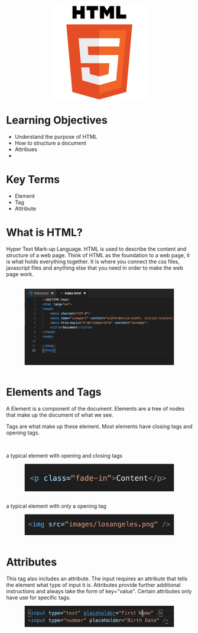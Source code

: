 <div style="display: flex; justify-content: center;">
  <img src="images/download.png"  width="50%"/>
</div>

<h1>Learning Objectives</h1>
<ul>
  <li>Understand the purpose of HTML</li>
  <li>How to structure a document</li>
  <li>Attribues</li>
  <li></li>
</ul>

<h1>Key Terms</h1>
<ul>
  <li>Element</li>
  <li>Tag</li>
  <li>Attribute</li>
</ul>

<h1>What is HTML?</h1>
<p>Hyper Text Mark-up Language. HTML is used to describe the content and structure of a web page. Think of HTML as the foundation to a web page, it is what holds everything together. It is where you connect the css files, javascript files and anything else that you need in order to make the web page work.</p>
<br >
<div style="display: flex; justify-content: center;">
  <img src="images/boilder.jpg"  width="80%"/>
</div>
<br >

<h1>Elements and Tags</h1>

<p>A Element is a component of the document. Elements are a tree of nodes that make up the document of what we see.</p>
<p>Tags are what make up these element. Most elements have closing tags and opening tags.</p>
<br >
<p>a typical element with opening and closing tags</p>
<div style="display: flex; justify-content: center;">
  <img src="images/fade-in.png"  width="80%"/>
</div>
<br >
<p>a typical element with only a opening tag</p>
<div style="display: flex; justify-content: center;">
  <img src="images/img.png"  width="80%"/>
</div>
<br >

<h1>Attributes</h1>
<p>This tag also includes an attribute. The input requires an attribute that tells the element what type of input it is. Attributes provide further additional instructions and always take the form of key="value". Certain attributes only have use for specific tags.</p>
<div style="display: flex; justify-content: center;">
  <img src="images/input.png"  width="80%"/>
</div>




